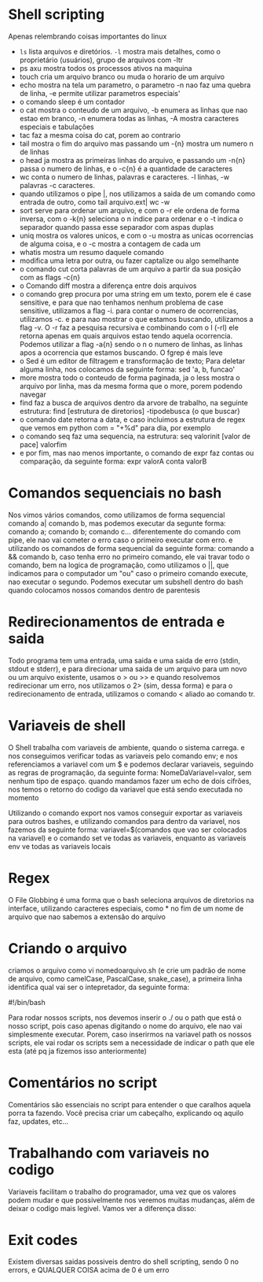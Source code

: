 # Shell scripting

<!-- Principais comandos linux -->
Apenas relembrando coisas importantes do linux
- `ls` lista arquivos e diretórios. `-l` mostra mais detalhes, como o proprietário (usuários), grupo de arquivos com -ltr
- ps axu mostra todos os processos ativos na maquina
- touch cria um arquivo branco ou muda o horario de um arquivo
- echo mostra na tela um parametro, o parametro -n nao faz uma quebra de linha, -e permite utilizar parametros especiais'
- o comando sleep é um contador
- o cat mostra o conteudo de um arquivo, -b enumera as linhas que nao estao em branco, -n enumera todas as linhas, -A mostra caracteres especiais e tabulações
- tac faz a mesma coisa do cat, porem ao contrario
- tail mostra o fim do arquivo mas passando um -{n} mostra um numero n de linhas
- o head ja mostra as primeiras linhas do arquivo, e passando um -n{n} passa o numero de linhas, e o -c{n} é a quantidade de caracteres
- wc conta o numero de linhas, palavras e caracteres. -l linhas, -w palavras -c caracteres.
- quando utilizamos o pipe |, nos utilizamos a saida de um comando como entrada de outro, como tail arquivo.ext| wc -w
- sort serve para ordenar um arquivo, e com o -r ele ordena de forma inversa, com o -k{n} seleciona o n indice para ordenar e o -t indica o separador quando passa esse separador com aspas duplas
- uniq mostra os valores unicos, e com o -u mostra as unicas ocorrencias de alguma coisa, e o -c mostra a contagem de cada um 
- whatis mostra um resumo daquele comando
- modifica uma letra por outra, ou fazer captalize ou algo semelhante
- o comando cut corta palavras de um arquivo a partir da sua posição com as flags -c{n}
- o Comando diff mostra a diferença entre dois arquivos
- o comando grep procura por uma string em um texto, porem ele é case sensitive, e para que nao tenhamos nenhum problema de case sensitive, utilizamos a flag -i. para contar o numero de ocorrencias, utilizamos -c. e para nao mostrar o que estamos buscando, utilizamos a flag -v. O -r faz a pesquisa recursiva e combinando com o l (-rl) ele retorna apenas em quais arquivos estao tendo aquela ocorrencia. Podemos utilizar a flag -a{n} sendo o n o numero de linhas, as linhas apos a ocorrencia que estamos buscando. O fgrep é mais leve
- o Sed é um editor de filtragem e transformação de texto; Para deletar alguma linha, nos colocamos da seguinte forma: sed 'a, b, funcao' <nome do arquivo>
- more <nome do arquivo> mostra todo o conteudo de forma paginada, ja o less <nomedoarquivo> mostra o arquivo por linha, mas da mesma forma que o more, porem podendo navegar
- find faz a busca de arquivos dentro da arvore de trabalho, na seguinte estrutura: find [estrutura de diretorios]  -tipodebusca {o que buscar}
- o comando date retorna a data, e caso incluimos a estrutura de regex que vemos em python com = "+%d" para dia, por exemplo
- o comando seq faz uma sequencia, na estrutura: seq valorinit [valor de pace] valorfim
- e por fim, mas nao menos importante, o comando de expr faz contas ou comparação, da seguinte forma: expr valorA conta valorB


<!-- fim dos comandos básicos -->
# Comandos sequenciais no bash

Nos vimos vários comandos, como utilizamos de forma sequencial comando a| comando b, mas podemos executar da segunte forma: comando a; comando b; comando c...
diferentemente do comando com pipe, ele nao vai cometer o erro caso o primeiro executar com erro. e utilizando os comandos de forma sequencial da seguinte forma: comando a && comando b, caso tenha erro no primeiro comando, ele vai travar todo o comando, bem na logica de programação, como utilizamos o ||, que indicamos para o computador um "ou"
caso o primeiro comando execute, nao executar o segundo. Podemos executar um subshell dentro do bash quando colocamos nossos comandos dentro de parentesis

# Redirecionamentos de entrada e saida
Todo programa tem uma entrada, uma saida e uma saida de erro (stdin, stdout e stderr), e para direcionar uma saida de um arquivo para um novo ou um arquivo existente, usamos o > ou >> e quando resolvemos redirecionar um erro, nos utilizamos o 2> (sim, dessa forma) e para o redirecionamento de entrada, utilizamos o comando < aliado ao comando tr.

# Variaveis de shell
O Shell trabalha com variaveis de ambiente, quando o sistema carrega. e nos conseguimos verificar todas as variaveis pelo comando env; e nos referenciamos a variavel com um $ e podemos declarar variaveis, seguindo as regras de programação, da seguinte forma: NomeDaVariavel=valor, sem nenhum tipo de espaço. quando mandamos fazer um echo de dois cifrões, nos temos o retorno do codigo da variavel que está sendo executada no momento
<!-- Exportando a variavel do bash -->
Utilizando o comando export nos vamos conseguir exportar as variaveis para outros bashes, e utilizando comandos para dentro da variavel, nos fazemos da seguinte forma: variavel=$(comandos que vao ser colocados na variavel) e o comando set ve todas as variaveis, enquanto as variaveis env ve todas as variaveis locais

# Regex
<!-- File Globbing x REGEX -->
O File Globbing é uma forma que o bash seleciona arquivos de diretorios na interface, utilizando caracteres especiais, como * no fim de um nome de arquivo que nao sabemos a extensão do arquivo

# Criando o arquivo
criamos o arquivo como vi nomedoarquivo.sh (e crie um padrão de nome de arquivo, como camelCase, PascalCase, snake_case), a primeira linha identifica qual vai ser o intepretador, da seguinte forma:

#!/bin/bash <!-- isso serve para definirmos onde essa pomba vai rodar, se vai ser no bash, no terminal do python, na casa do ... , e você pode ver essa diferença no arquivo "segundo script, onde nos rodamos um script python"-->

Para rodar nossos scripts, nos devemos inserir o ./ ou o path que está o nosso script, pois caso apenas digitando o nome do arquivo, ele nao vai simplesmente executar. Porem, caso inserirmos na variavel path os nossos scripts, ele vai rodar os scripts sem a necessidade de indicar o path que ele esta (até pq ja fizemos isso anteriormente)

# Comentários no script
Comentários são essenciais no script para entender o que caralhos aquela porra ta fazendo. Você precisa criar um cabeçalho, explicando oq aquilo faz, updates, etc...
<!-- 
#############################
#
# Segundo script - Script do curso de Shell Scripting
# Autor: Thiago Mares
# Data criação: 23/04/2023
# Descrição: Este é o segundo script. Ele irá imprimir um olá mundo no shell do python
#
#############################
-->

# Trabalhando com variaveis no codigo
Variaveis facilitam o trabalho do programador, uma vez que os valores podem mudar e que possivelmente nos veremos muitas mudanças, além de deixar o codigo mais legivel. Vamos ver a diferença disso:

<!-- Primeiro Script x Terceiro Script -->
<!-- 
    #!/bin/bash

clear
echo -n "Data e hora atual: "
date

 -->

 <!-- 
 #!/bin/bash

DATAHORA=$(date +%H:%M)
clear
echo "Exibir data e hora atual: $DATAHORA"
 -->

# Exit codes
Existem diversas saidas possiveis dentro do shell scripting, sendo 0 no errors, e QUALQUER COISA acima de 0 é um erro